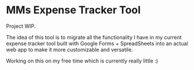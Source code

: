 # MMs Expense Tracker Tool

Project WIP.

The idea of this tool is to migrate all the functionality I have in my current expense tracker tool built with Google Forms + SpreadSheets into an actual web app to make it more customizable and versatile.

Working on this on my free time which is currently really little :) 